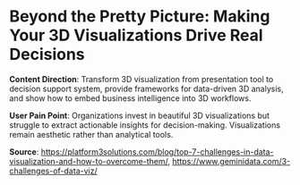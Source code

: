 # Beyond the Pretty Picture: Making Your 3D Visualizations Drive Real Decisions

**Content Direction**: Transform 3D visualization from presentation tool to decision support system, provide frameworks for data-driven 3D analysis, and show how to embed business intelligence into 3D workflows.

**User Pain Point**: Organizations invest in beautiful 3D visualizations but struggle to extract actionable insights for decision-making. Visualizations remain aesthetic rather than analytical tools.

**Source**: https://platform3solutions.com/blog/top-7-challenges-in-data-visualization-and-how-to-overcome-them/, https://www.geminidata.com/3-challenges-of-data-viz/
